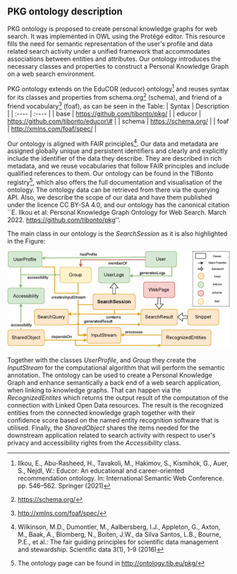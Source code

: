 ## PKG ontology description

PKG ontology is proposed to create personal knowledge graphs for web search. It was implemented in OWL using the Protégé editor. This resource fills the need 
for semantic representation of the user's profile and data related search activity under a unified framework that accommodates associations between entities and attributes.
Our ontology introduces the necessary classes and properties to construct a Personal Knowledge Graph on a web search environment. 

PKG ontology extends on the EduCOR (educor) ontology[^1] and reuses syntax for its classes and properties from schema.org[^2] (schema), and friend of a friend vocabulary[^3] 
(foaf), as can be seen in the Table:
| Syntax  | Description |
|  :----  |    :----    |
| base    | https://github.com/tibonto/pkg/       |
| educor  | https://github.com/tibonto/educor\#   |
| schema  | https://schema.org/   |
| foaf    | http://xmlns.com/foaf/spec/   |


Our ontology is aligned with FAIR principles[^4]. Our data and metadata are assigned globally unique and persistent identifiers and clearly and explicitly include the
identifier of the data they describe. They are described in rich metadata, and we reuse vocabularies that follow FAIR principles and include qualified references to them.
Our ontology can be found in the TIBonto registry[^5], which also offers the full documentation and visualisation of the ontology. The ontology data can be retrieved 
from there via the querying API. 
Also, we describe the scope of our data and have them published under the licence CC BY-SA 4.0, and our ontology has the canonical citation 
``E. Ilkou et al: Personal Knowledge Graph Ontology for Web Search. March 2022. https://github.com/tibonto/pkg''.

The main class in our ontology is the *SearchSession* as it is also highlighted in the Figure:

![PKG ontology](https://github.com/tibonto/pkg/raw/gh-pages/Pkgonto.png)

Together with the classes *UserProfile*, and *Group* they create the *InputStream* for the computational algorithm that will perform the semantic annotation. The ontology can be used to 
create a Personal Knowledge Graph and enhance semantically a back end of a web search application, when linking to knowledge graphs. That can happen via the 
*RecognizedEntites* which returns the output result of the computation of the connection with Linked Open Data resources. The result is the recognized entities 
from the connected knowledge graph together with their confidence score based on the named entity recognition software that is utilised. Finally, the *SharedObject* 
shares the items needed for the downstream application related to search activity with respect to user's privacy and accessibility rights from the *Accessibility* class.

[^1]: Ilkou, E., Abu-Rasheed, H., Tavakoli, M., Hakimov, S., Kismihók, G., Auer, S., Nejdl, W.: Educor: An educational and career-oriented recommendation ontology.
In: International Semantic Web Conference. pp. 546–562. Springer (2021)
[^2]: https://schema.org/
[^3]: http://xmlns.com/foaf/spec/
[^4]: Wilkinson, M.D., Dumontier, M., Aalbersberg, I.J., Appleton, G., Axton, M., Baak, A., Blomberg, N., Boiten, J.W., da Silva Santos, L.B., Bourne, P.E., et al.: The fair
guiding principles for scientific data management and stewardship. Scientific data 3(1), 1–9 (2016)
[^5]: The ontology page can be found in http://ontology.tib.eu/pkg/
